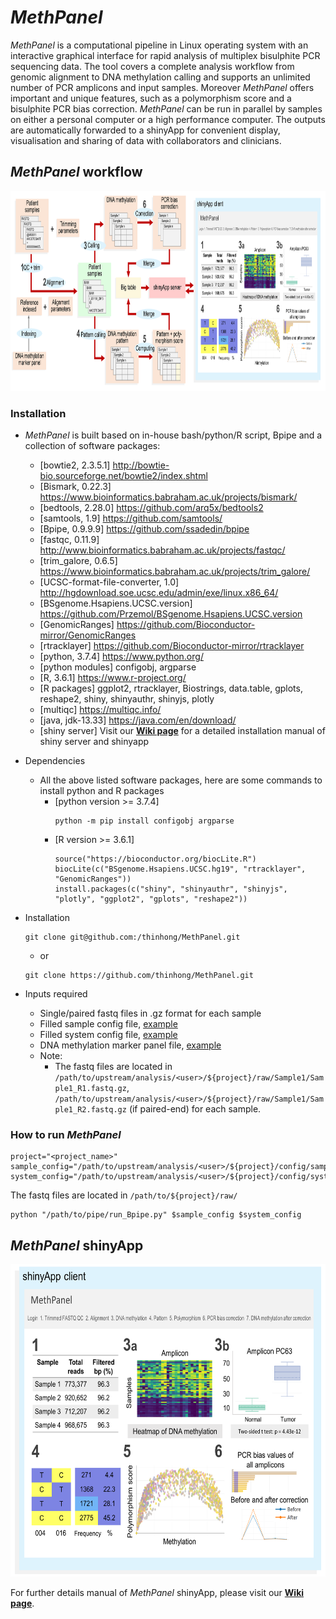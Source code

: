 # *MethPanel*

*MethPanel* is a computational pipeline in Linux operating system with an interactive graphical interface for rapid analysis of multiplex bisulphite PCR sequencing data. The tool covers a complete analysis workflow from genomic alignment to DNA methylation calling and supports an unlimited number of PCR amplicons and input samples. Moreover *MethPanel* offers important and unique features, such as a polymorphism score and a bisulphite PCR bias correction. *MethPanel* can be run in parallel by samples on either a personal computer or a high performance computer. The outputs are automatically forwarded to a shinyApp for convenient display, visualisation and sharing of data with collaborators and clinicians.

## *MethPanel* workflow
<img src="https://raw.githubusercontent.com/thinhong/MethPanel/master/figures/full_workflow_ver5.png" height="320">

### Installation
* *MethPanel* is built based on in-house bash/python/R script, Bpipe and a collection of software packages:
  * [bowtie2, 2.3.5.1]                   http://bowtie-bio.sourceforge.net/bowtie2/index.shtml
  * [Bismark, 0.22.3]                    https://www.bioinformatics.babraham.ac.uk/projects/bismark/
  * [bedtools, 2.28.0]                   https://github.com/arq5x/bedtools2
  * [samtools, 1.9]                      https://github.com/samtools/
  * [Bpipe, 0.9.9.9]                     https://github.com/ssadedin/bpipe
  * [fastqc, 0.11.9]                     http://www.bioinformatics.babraham.ac.uk/projects/fastqc/
  * [trim_galore, 0.6.5]                 https://www.bioinformatics.babraham.ac.uk/projects/trim_galore/
  * [UCSC-format-file-converter, 1.0]    http://hgdownload.soe.ucsc.edu/admin/exe/linux.x86_64/
  * [BSgenome.Hsapiens.UCSC.version]     https://github.com/Przemol/BSgenome.Hsapiens.UCSC.version
  * [GenomicRanges]                      https://github.com/Bioconductor-mirror/GenomicRanges
  * [rtracklayer]                        https://github.com/Bioconductor-mirror/rtracklayer
  * [python, 3.7.4]                      https://www.python.org/
  * [python modules] configobj, argparse
  * [R, 3.6.1]                           https://www.r-project.org/
  * [R packages] ggplot2, rtracklayer, Biostrings, data.table, gplots, reshape2, shiny, shinyauthr, shinyjs, plotly
  * [multiqc]                            https://multiqc.info/
  * [java, jdk-13.33]                    https://java.com/en/download/
  * [shiny server] Visit our [**Wiki page**](https://github.com/thinhong/MethPanel/wiki/2.-shinyApp-client) for a detailed installation manual of shiny server and shinyapp
  
* Dependencies
  * All the above listed software packages, here are some commands to install python and R packages
    * [python version >= 3.7.4]
      ```
      python -m pip install configobj argparse
      ```
    * [R version >= 3.6.1] 
      ```
      source("https://bioconductor.org/biocLite.R")
      biocLite(c("BSgenome.Hsapiens.UCSC.hg19", "rtracklayer", "GenomicRanges")) 
      install.packages(c("shiny", "shinyauthr", "shinyjs", "plotly", "ggplot2", "gplots", "reshape2"))
      ```

* Installation
  ```
  git clone git@github.com:/thinhong/MethPanel.git
  ```
  * or
  ```
  git clone https://github.com/thinhong/MethPanel.git
  ```
  
* Inputs required
  * Single/paired fastq files in .gz format for each sample
  * Filled sample config file, [example](https://raw.githubusercontent.com/thinhong/MethPanel/master/config/sample.Example.pre.config)
  * Filled system config file, [example](https://raw.githubusercontent.com/thinhong/MethPanel/master/config/system.Example.pre.config)
  * DNA methylation marker panel file, [example](https://raw.githubusercontent.com/thinhong/MethPanel/master/config/amplicons.tsv)
  * Note: 
       * The fastq files are located in `/path/to/upstream/analysis/<user>/${project}/raw/Sample1/Sample1_R1.fastq.gz`,                                        `/path/to/upstream/analysis/<user>/${project}/raw/Sample1/Sample1_R2.fastq.gz` (if paired-end) for each sample.

### How to run *MethPanel*
```
project="<project_name>"
sample_config="/path/to/upstream/analysis/<user>/${project}/config/sample.${project}.pre.config"
system_config="/path/to/upstream/analysis/<user>/${project}/config/system.${project}.pre.config"
```
The fastq files are located in `/path/to/${project}/raw/`
```
python "/path/to/pipe/run_Bpipe.py" $sample_config $system_config
```
## *MethPanel* shinyApp
<img src="https://raw.githubusercontent.com/thinhong/MethPanel/master/figures/shiny_ver5.png" height="500">

For further details manual of *MethPanel* shinyApp, please visit our [**Wiki page**](https://github.com/thinhong/MethPanel/wiki). 
